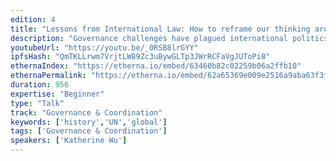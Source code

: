 ```yaml
---
edition: 4
title: "Lessons from International Law: How to reframe our thinking around crypto governance"
description: "Governance challenges have plagued international politics since the beginning of time. As we think about governance in crypto, it's critical to understand the history of politics and law - because governance is inherently about human nature and behavior. Whether it's smart contracts, proof of stake, centralized nodes, or miner consolidation concerns, these are all rooted in age-old governance problems presented in a new form. In my presentation, I will cover the foundational principles of international law, its evolution, and how we can take those lessons and context and think about governance from a new perspective. Specifically, I will use examples of current global governance organization such as the UN (and its predecessor, the League of Nations), the ICJ (International Court of Justice), and the lessons that these organizations hold for the emerging field of crypto governance."
youtubeUrl: "https://youtu.be/_0RSB8lrGYY"
ipfsHash: "QmTKLLrwm7VrjtLW89Zc3uBywGLTp3JWrRCFaVgJUToPi8"
ethernaIndex: "https://etherna.io/embed/63460b82c02259b06a2ffb10"
ethernaPermalink: "https://etherna.io/embed/62a65369e009e2516a9aba63f3f0583c77876f04620a450eb597c8ac789c3b59"
duration: 956
expertise: "Beginner"
type: "Talk"
track: "Governance & Coordination"
keywords: ['history','UN','global']
tags: ['Governance & Coordination']
speakers: ['Katherine Wu']
---
```

